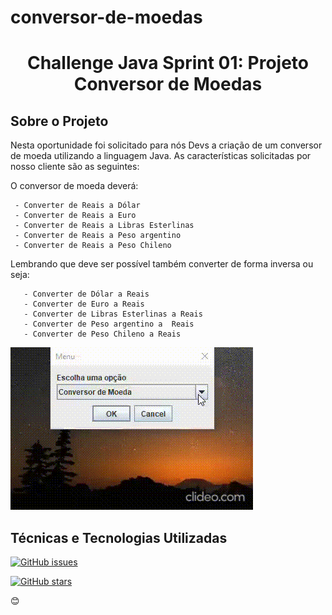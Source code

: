 # conversor-de-moedas

<h1 align="center">Challenge Java Sprint 01: Projeto Conversor de Moedas</h1>

<h2>Sobre o Projeto</h2>
<p>Nesta oportunidade foi solicitado para nós Devs a criação de um conversor de moeda utilizando a linguagem Java. As características solicitadas por nosso cliente são as seguintes:

O conversor de moeda deverá:

     - Converter de Reais a Dólar
     - Converter de Reais a Euro
     - Converter de Reais a Libras Esterlinas
     - Converter de Reais a Peso argentino
     - Converter de Reais a Peso Chileno
     
Lembrando que deve ser possível também converter de forma inversa ou seja:

       - Converter de Dólar a Reais
       - Converter de Euro a Reais
       - Converter de Libras Esterlinas a Reais
       - Converter de Peso argentino a  Reais
       - Converter de Peso Chileno a Reais
</p>

![gif de demonstracao do projeto](https://github.com/sergioimai/conversor-de-moedas/blob/main/assets/conversor-de-moedas-e-distancia.gif)


<h2>Técnicas e Tecnologias Utilizadas</h2>


      
 <a href="https://github.com/sergioimai/conversor-de-moedas/issues"><img alt="GitHub issues" src="https://img.shields.io/github/issues/sergioimai/conversor-de-moedas?style=for-the-badge"></a>
 
 <a href="https://github.com/sergioimai/conversor-de-moedas/stargazers"><img alt="GitHub stars" src="https://img.shields.io/github/stars/sergioimai/conversor-de-moedas?style=for-the-badge"></a>
 
 :blush:

